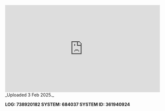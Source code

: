 
<iframe 
  src="https://drive.google.com/file/d/1ffFGp-VGDgLsuXTqBVX85GQopLzwQxxN/preview"  
  style="width:100%; aspect-ratio:16/9; border:0;"
  allowfullscreen>
</iframe>
_Uploaded 3 Feb 2025._

**LOG: 738920182
SYSTEM: 684037
SYSTEM ID: 361940924**
